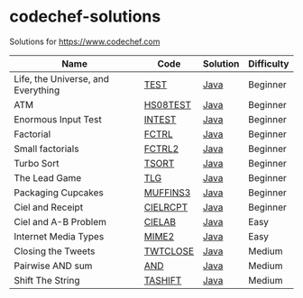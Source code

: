 codechef-solutions
==================

Solutions for https://www.codechef.com

| Name | Code | Solution | Difficulty |
| ---- | ---- | -------- | ---------- |
| Life, the Universe, and Everything | [TEST](https://www.codechef.com/problems/TEST) | [Java](./Beginner/TEST/Main.java) | Beginner
| ATM | [HS08TEST](https://www.codechef.com/problems/HS08TEST) | [Java](./Beginner/HS08TEST/Main.java) | Beginner
| Enormous Input Test | [INTEST](https://www.codechef.com/problems/INTEST) | [Java](./Beginner/INTEST/Main.java) | Beginner
| Factorial | [FCTRL](https://www.codechef.com/problems/FCTRL) | [Java](./Beginner/FCTRL/Main.java) | Beginner
| Small factorials | [FCTRL2](https://www.codechef.com/problems/FCTRL2) | [Java](./Beginner/FCTRL2/Main.java) | Beginner
| Turbo Sort | [TSORT](https://www.codechef.com/problems/TSORT) | [Java](./Beginner/TSORT/Main.java) | Beginner
| The Lead Game | [TLG](https://www.codechef.com/problems/TLG) | [Java](./Beginner/TLG/Main.java) | Beginner
| Packaging Cupcakes | [MUFFINS3](https://www.codechef.com/problems/MUFFINS3) | [Java](./Beginner/MUFFINS3/Main.java) | Beginner
| Ciel and Receipt | [CIELRCPT](https://www.codechef.com/problems/CIELRCPT) | [Java](./Beginner/CIELRCPT/Main.java) | Beginner
| Ciel and A-B Problem | [CIELAB](https://www.codechef.com/problems/CIELAB) | [Java](./Easy/CIELAB/Main.java) | Easy
| Internet Media Types | [MIME2](https://www.codechef.com/problems/MIME2) | [Java](./Easy/MIME2/Main.java) | Easy
| Closing the Tweets | [TWTCLOSE](https://www.codechef.com/problems/TWTCLOSE) | [Java](./Medium/TWTCLOSE/Main.java) | Medium
| Pairwise AND sum | [AND](https://www.codechef.com/problems/AND) | [Java](./Medium/AND/Main.java) | Medium
| Shift The String | [TASHIFT](https://www.codechef.com/problems/TASHIFT) | [Java](./Medium/TASHIFT/Main.java) | Medium

